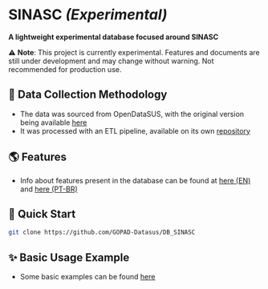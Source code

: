 # SINASC *(Experimental)*

**A lightweight experimental database focused around SINASC**

⚠️ **Note**: This project is currently experimental. Features and documents are still under development and may change without warning. Not recommended for production use.

## 🧪 Data Collection Methodology
- The data was sourced from OpenDataSUS, with the original version being available [here](https://opendatasus.saude.gov.br/dataset/sistema-de-informacao-sobre-nascidos-vivos-sinasc)
- It was processed with an ETL pipeline, available on its own [repository](https://github.com/GOPAD-Datasus/ETL-SINASC)

## 🌎 Features
- Info about features present in the database can be found at [here (EN)](docs/features.md) and [here (PT-BR)](docs/featuresPTBR.md)

## 🚀 Quick Start
```bash
git clone https://github.com/GOPAD-Datasus/DB_SINASC
```

## ✨ Basic Usage Example
- Some basic examples can be found [here](examples/use_example.ipynb)